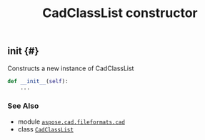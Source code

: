 ﻿---
title: CadClassList constructor
second_title: Aspose.CAD for Python via .NET API References
description: 
type: docs
weight: 10
url: /python-net/aspose.cad.fileformats.cad/cadclasslist/__init__/
is_root: false
---

## __init__ {#}

Constructs a new instance of CadClassList



```python
def __init__(self):
    ...
```





### See Also
* module [`aspose.cad.fileformats.cad`](../../)
* class [`CadClassList`](/cad/python-net/aspose.cad.fileformats.cad/cadclasslist)
